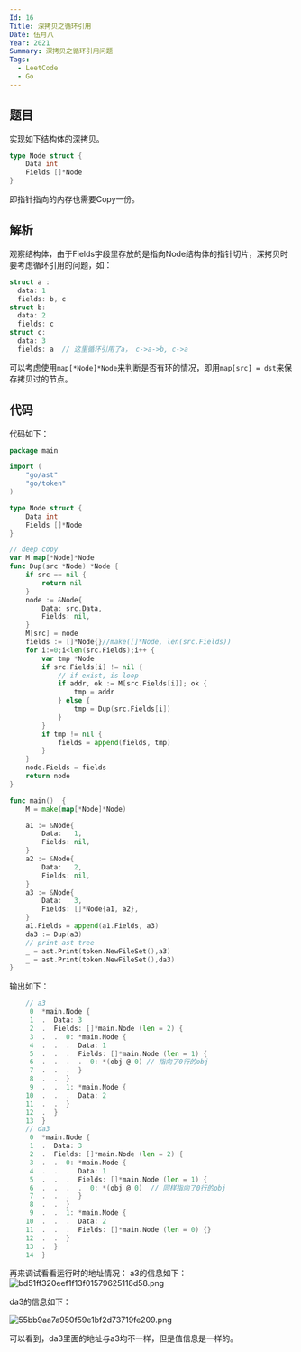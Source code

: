 ```yaml
---
Id: 16
Title: 深拷贝之循环引用
Date: 伍月八
Year: 2021
Summary: 深拷贝之循环引用问题
Tags:
  - LeetCode
  - Go
---
```


## 题目

实现如下结构体的深拷贝。

```go
type Node struct {
	Data int
	Fields []*Node
}
```

即指针指向的内存也需要Copy一份。


## 解析

观察结构体，由于Fields字段里存放的是指向Node结构体的指针切片，深拷贝时要考虑循环引用的问题，如：
```go
struct a :
  data: 1
  fields: b, c
struct b:
  data: 2
  fields: c
struct c:
  data: 3
  fields: a  // 这里循环引用了a， c->a->b, c->a
```

可以考虑使用`map[*Node]*Node`来判断是否有环的情况，即用`map[src] = dst`来保存拷贝过的节点。

## 代码

代码如下：
```go
package main

import (
	"go/ast"
	"go/token"
)

type Node struct {
	Data int
	Fields []*Node
}

// deep copy
var M map[*Node]*Node
func Dup(src *Node) *Node {
	if src == nil {
		return nil
	}
	node := &Node{
		Data: src.Data,
		Fields: nil,
	}
	M[src] = node
	fields := []*Node{}//make([]*Node, len(src.Fields))
	for i:=0;i<len(src.Fields);i++ {
		var tmp *Node
		if src.Fields[i] != nil {
			// if exist, is loop
			if addr, ok := M[src.Fields[i]]; ok {
				tmp = addr
			} else {
				tmp = Dup(src.Fields[i])
			}
		}
		if tmp != nil {
			fields = append(fields, tmp)
		}
	}
	node.Fields = fields
	return node
}

func main()  {
	M = make(map[*Node]*Node)

	a1 := &Node{
		Data:   1,
		Fields: nil,
	}
	a2 := &Node{
		Data:   2,
		Fields: nil,
	}
	a3 := &Node{
		Data:   3,
		Fields: []*Node{a1, a2},
	}
	a1.Fields = append(a1.Fields, a3)
	da3 := Dup(a3)
    // print ast tree
	_ = ast.Print(token.NewFileSet(),a3)
	_ = ast.Print(token.NewFileSet(),da3)
}
```

输出如下：
```go
    // a3
     0  *main.Node {
     1  .  Data: 3
     2  .  Fields: []*main.Node (len = 2) {
     3  .  .  0: *main.Node {
     4  .  .  .  Data: 1
     5  .  .  .  Fields: []*main.Node (len = 1) {
     6  .  .  .  .  0: *(obj @ 0) // 指向了0行的obj
     7  .  .  .  }
     8  .  .  }
     9  .  .  1: *main.Node {
    10  .  .  .  Data: 2
    11  .  .  }
    12  .  }
    13  }
    // da3
     0  *main.Node {
     1  .  Data: 3
     2  .  Fields: []*main.Node (len = 2) {
     3  .  .  0: *main.Node {
     4  .  .  .  Data: 1
     5  .  .  .  Fields: []*main.Node (len = 1) {
     6  .  .  .  .  0: *(obj @ 0)  // 同样指向了0行的obj
     7  .  .  .  }
     8  .  .  }
     9  .  .  1: *main.Node {
    10  .  .  .  Data: 2
    11  .  .  .  Fields: []*main.Node (len = 0) {}
    12  .  .  }
    13  .  }
    14  }
```

再来调试看看运行时的地址情况：
a3的信息如下：
![bd51ff320eef1f13f01579625118d58.png](https://hindung.oss-cn-beijing.aliyuncs.com/img/9dc4c374gy1gqb4iv6rl9j20iw0fr3z4.jpg)

da3的信息如下：

![55bb9aa7a950f59e1bf2d73719fe209.png](https://hindung.oss-cn-beijing.aliyuncs.com/img/9dc4c374gy1gqb4k98ajbj20kf0ij753.jpg)

可以看到，da3里面的地址与a3均不一样，但是值信息是一样的。